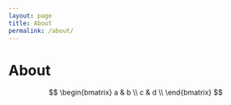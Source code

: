 ```yaml
---
layout: page
title: About
permalink: /about/
---
```


# About

$$
\begin{bmatrix}
a & b \\
c & d \\
\end{bmatrix}
$$

